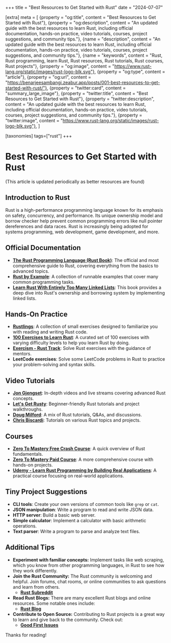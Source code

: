 +++
title = "Best Resources to Get Started with Rust"
date = "2024-07-07"

[extra]
meta = [
    {property = "og:title", content = "Best Resources to Get Started with Rust"},
    {property = "og:description", content = "An updated guide with the best resources to learn Rust, including official documentation, hands-on practice, video tutorials, courses, project suggestions, and community tips."},
    {name = "description", content = "An updated guide with the best resources to learn Rust, including official documentation, hands-on practice, video tutorials, courses, project suggestions, and community tips."},
    {name = "keywords", content = "Rust, Rust programming, learn Rust, Rust resources, Rust tutorials, Rust courses, Rust projects"},
    {property = "og:image", content = "https://www.rust-lang.org/static/images/rust-logo-blk.svg"},
    {property = "og:type", content = "article"},
    {property = "og:url", content = "https://benarjeesambangi.zeabur.app/posts/001-best-resources-to-get-started-with-rust/"},
    {property = "twitter:card", content = "summary_large_image"},
    {property = "twitter:title", content = "Best Resources to Get Started with Rust"},
    {property = "twitter:description", content = "An updated guide with the best resources to learn Rust, including official documentation, hands-on practice, video tutorials, courses, project suggestions, and community tips."},
    {property = "twitter:image", content = "https://www.rust-lang.org/static/images/rust-logo-blk.svg"},
]


[taxonomies]
tags=["rust"]
+++

# Best Resources to Get Started with Rust

(This article is updated periodically as better resources are found)

## Introduction to Rust

Rust is a high-performance programming language known for its emphasis on safety, concurrency, and performance. Its unique ownership model and borrow checker help prevent common programming errors like null pointer dereferences and data races. Rust is increasingly being adopted for systems programming, web development, game development, and more.

## Official Documentation

* **[The Rust Programming Language (Rust Book)](<https://doc.rust-lang.org/book/>)**: The official and most comprehensive guide to Rust, covering everything from the basics to advanced topics.
* **[Rust by Example](<https://doc.rust-lang.org/rust-by-example/>)**: A collection of runnable examples that cover many common programming tasks.
* **[Learn Rust With Entirely Too Many Linked Lists](<https://rust-unofficial.github.io/too-many-lists/>)**: This book provides a deep dive into Rust's ownership and borrowing system by implementing linked lists.

## Hands-On Practice

* **[Rustlings](<https://github.com/rust-lang/rustlings>)**: A collection of small exercises designed to familiarize you with reading and writing Rust code.
* **[100 Exercises to Learn Rust](<https://rust-exercises.com/01_intro/00_welcome>)**:  A curated set of 100 exercises with varying difficulty levels to help you learn Rust by doing.
* **[Exercism - Rust Track](<https://exercism.org/tracks/rust>)**: Solve Rust exercises with the guidance of mentors.
* **LeetCode exercises**: Solve some LeetCode problems in Rust to practice your problem-solving and syntax skills.

## Video Tutorials

* **[Jon Gjengset](<https://www.youtube.com/@jonhoo/>)**: In-depth videos and live streams covering advanced Rust concepts.
* **[Let's Get Rusty](<https://www.youtube.com/@letsgetrusty>)**: Beginner-friendly Rust tutorials and project walkthroughs.
* **[Doug Milford](<https://www.youtube.com/@dougmilford7814/>)**: A mix of Rust tutorials, Q&As, and discussions.
* **[Chris Biscardi](<https://www.youtube.com/@ChrisBiscardi>)**: Tutorials on various Rust topics and projects.

## Courses

* **[Zero To Mastery Free Crash Course](<https://youtu.be/lzKeecy4OmQ?si=BzMTxXEWa1ORtcXB>)**: A quick overview of Rust fundamentals.
* **[Zero To Mastery Paid Course](<https://zerotomastery.io/courses/learn-rust/>)**: A more comprehensive course with hands-on projects.
* **[Udemy - Learn Rust Programming by Building Real Applications](<https://www.udemy.com/course/rust-lang/>)**: A practical course focusing on real-world applications.

## Tiny Project Suggestions

* **CLI tools**: Create your own versions of common tools like `grep` or `cat`.
* **JSON manipulation**: Write a program to read and write JSON data.
* **HTTP server**: Build a basic web server.
* **Simple calculator**: Implement a calculator with basic arithmetic operations.
* **Text parser**: Write a program to parse and analyze text files.

## Additional Tips

* **Experiment with familiar concepts:** Implement tasks like web scraping, which you know from other programming languages, in Rust to see how they work differently.
* **Join the Rust Community:** The Rust community is welcoming and helpful. Join forums, chat rooms, or online communities to ask questions and learn from others.
  * **[Rust Subreddit](<https://www.reddit.com/r/rust/>)**
* **Read Rust Blogs:** There are many excellent Rust blogs and online resources. Some notable ones include:
  * **[Rust Blog](<https://blog.rust-lang.org/>)**
* **Contribute to Open Source:** Contributing to Rust projects is a great way to learn and give back to the community. Check out:
  * **[Good First Issues](<https://github.com/search?q=label%3A%22good+first+issue%22+language%3ARust&type=Issues>)**

Thanks for reading!